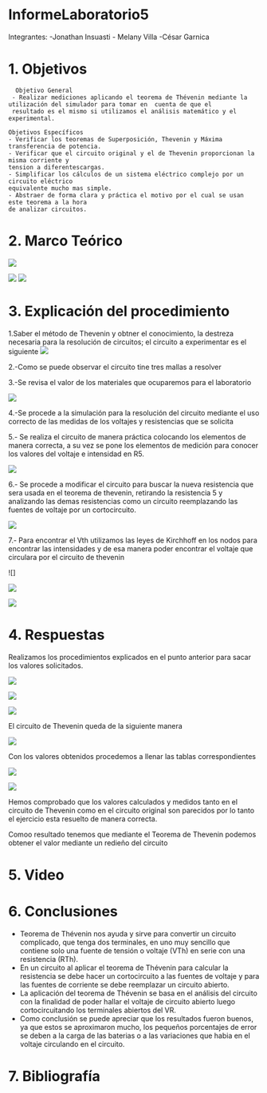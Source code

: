 # InformeLaboratorio5

Integrantes:  -Jonathan Insuasti - Melany  Villa -César Garnica 

# 1. Objetivos 
      Objetivo General
     - Realizar mediciones aplicando el teorema de Thévenin mediante la utilización del simulador para tomar en  cuenta de que el 
     resultado es el mismo si utilizamos el análisis matemático y el experimental.
    
    Objetivos Específicos
    - Verificar los teoremas de Superposición, Thevenin y Máxima transferencia de potencia.
    - Verificar que el circuito original y el de Thevenin proporcionan la misma corriente y 
    tension a diferentescargas. 
    - Simplificar los cálculos de un sistema eléctrico complejo por un circuito eléctrico 
    equivalente mucho mas simple.
    - Abstraer de forma clara y práctica el motivo por el cual se usan este teorema a la hora 
    de analizar circuitos. 
    
# 2. Marco Teórico

![](https://github.com/mjvilla1/ImagenesLab5/blob/main/Lab%205%20Teorema%20Thevenin.PNG)

![](https://github.com/mjvilla1/ImagenesLab5/blob/main/Tabla%20%235.PNG)
![](https://github.com/mjvilla1/ImagenesLab5/blob/main/Tabla%20%235.1.PNG)
# 3. Explicación  del procedimiento

1.Saber el método de Thevenin y obtner el conocimiento, la destreza necesaria para la resolución de circuitos; el circuito a experimentar es el siguiente 
![](https://github.com/mjvilla1/ImagenesLab5/blob/main/Circuito%20Thevenin.PNG)


2.-Como se puede observar el circuito tine tres mallas a resolver 

3.-Se revisa el valor de los materiales que ocuparemos para el laboratorio

![](https://github.com/mjvilla1/ImagenesLab5/blob/main/Materiales%20Thevenin.PNG)

4.-Se procede a la simulación para la resolución del circuito mediante el uso correcto de las medidas de los voltajes y resistencias que se solicita

5.- Se realiza el circuito de manera práctica colocando los elementos de manera correcta, a su vez se pone los elementos de medición para conocer los valores del voltaje e intensidad en R5.

![](https://github.com/mjvilla1/ImagenesLab5/blob/main/L5%20VCR5.jpeg)

6.- Se procede a modificar el circuito para buscar la nueva resistencia que sera usada en el teorema de thevenin, retirando la resistencia 5 y analizando las demas resistencias como un circuito reemplazando las fuentes de voltaje por un cortocircuito.

![](https://github.com/mjvilla1/ImagenesLab5/blob/main/L5%20RL.jpeg)

7.- Para encontrar el Vth utilizamos las leyes de Kirchhoff en los nodos para encontrar las intensidades y de esa manera poder encontrar el voltaje que circulara por el circuito de thevenin 

![]

![](https://github.com/mjvilla1/ImagenesLab5/blob/main/L5%20VTH.jpeg)

![](https://github.com/mjvilla1/ImagenesLab5/blob/main/L5%20VR5.jpeg)

#  4. Respuestas

Realizamos los procedimientos explicados en el punto anterior para sacar los valores solicitados.

![](https://github.com/mjvilla1/ImagenesLab5/blob/main/L5%20CALCULO%20RL.jpeg)

![](https://github.com/mjvilla1/ImagenesLab5/blob/main/L5%20ITH.jpeg)

![](https://github.com/mjvilla1/ImagenesLab5/blob/main/L5%20VTHANALISI.jpeg)

El circuito de Thevenin queda de la siguiente manera 

![](https://github.com/mjvilla1/ImagenesLab5/blob/main/L5%20Circuitoth.jpeg)

Con los valores obtenidos procedemos a llenar las tablas correspondientes 

![](https://github.com/mjvilla1/ImagenesLab5/blob/main/L5%205.1.jpeg)

![](https://github.com/mjvilla1/ImagenesLab5/blob/main/L5%203.2.jpeg)

Hemos comprobado que los valores calculados y medidos tanto en el circuito de Thevenin como en el circuito original son parecidos por lo tanto el ejercicio esta resuelto de manera correcta.

Comoo resultado tenemos que mediante el Teorema de Thevenin podemos obtener el valor mediante un redieño del circuito

# 5. Video



# 6. Conclusiones

- Teorema de Thévenin nos ayuda y sirve para convertir un circuito complicado, que tenga dos terminales, 
en uno muy sencillo que contiene solo una fuente de tensión o voltaje (VTh) en serie con una resistencia (RTh).
- En un circuito al aplicar el teorema de Thévenin para calcular la resistencia se debe hacer un cortocircuito a las 
fuentes de voltaje y para las fuentes de corriente se debe reemplazar un circuito abierto. 
- La aplicación del teorema de Thévenin se basa en el análisis del circuito con la finalidad de poder hallar el voltaje 
de circuito abierto luego cortocircuitando los terminales abiertos del VR.
- Como conclusión se puede apreciar que los resultados fueron buenos, ya que estos se aproximaron mucho, los pequeños 
porcentajes de error se deben a la carga de las baterias o a las variaciones que habia en el voltaje circulando en el circuito.

# 7. Bibliografía 
